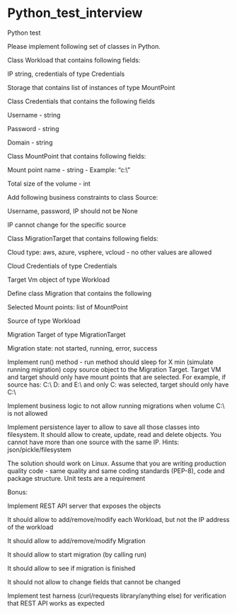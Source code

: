 # Python_test_interview
Python test

Please implement following set of classes in Python.



Class Workload that contains following fields:

IP string, credentials of type Credentials

Storage that contains list of instances of type MountPoint



Class Credentials that contains the following fields

Username - string



Password - string



Domain - string



Class MountPoint that contains following fields:

Mount point name - string - Example: “c:\”

Total size of the volume - int



Add following business constraints to class Source:

Username, password, IP should not be None

IP cannot change for the specific source



Class MigrationTarget that contains following fields:

Cloud type: aws, azure, vsphere, vcloud - no other values are allowed

Cloud Credentials of type Credentials

Target Vm object of type Workload



Define class Migration that contains the following

Selected Mount points: list of MountPoint

Source of type Workload



Migration Target of type MigrationTarget

Migration state: not started, running, error, success

Implement run() method - run method should sleep for X min (simulate running migration) copy source object to the Migration Target.
Target VM  and target should only have mount points that are selected. 
For example, if source has: C:\ D: and E:\ and only C: was selected, target should only have C:\



Implement business logic to not allow running migrations when volume C:\ is not allowed



Implement persistence layer to allow to save all those classes into filesystem. It should allow to create, update, read and delete objects. You cannot have more than one source with the same IP.  Hints: json/pickle/filesystem







The solution should work on Linux. Assume that you are writing production quality code - same quality and same coding standards (PEP-8),  code and package structure. Unit tests are a requirement





Bonus:

Implement REST API server that exposes the objects

It should allow to add/remove/modify each Workload, but not the IP address of the workload

It should allow to add/remove/modify Migration

It should allow to start migration (by calling run)

It should allow to see if migration is finished

It should not allow to change fields that cannot be changed

Implement test harness (curl/requests library/anything else) for verification that REST API works as expected
